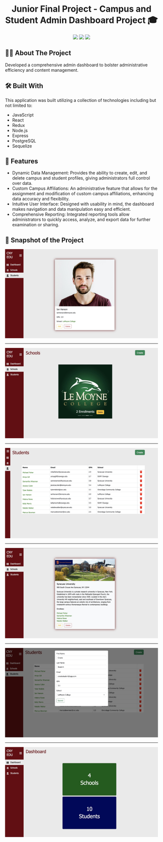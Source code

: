 <h1 align="center">Junior Final Project - Campus and Student Admin Dashboard Project 🎓</h1>

<p align="center">
<a href="https://github.com/wagertg/Portfolio"><img src="https://img.shields.io/badge/-Back%20to%20Portfolio-grey?style=flat"/></a>
<a href="https://www.linkedin.com/in/traviswager/"><img src="https://img.shields.io/badge/-LinkedIn-blue?style=flat&logo=LinkedIn&logoColor=white"/></a>
<a href="mailto:traviswager@gmail.com"><img src="https://img.shields.io/badge/-Email-c14438?style=flat&logo=Gmail&logoColor=white"/></a>
</p>

## 👨‍💻 About The Project

Developed a comprehensive admin dashboard to bolster administrative efficiency and content management.

## 🛠️ Built With

This application was built utilizing a collection of technologies including but not limited to:

* JavaScript
* React
* Redux
* Node.js
* Express
* PostgreSQL
* Sequelize

## 📖 Features

* Dynamic Data Management: Provides the ability to create, edit, and delete campus and student profiles, giving administrators full control over data.
* Custom Campus Affiliations: An administrative feature that allows for the assignment and modification of custom campus affiliations, enhancing data accuracy and flexibility.
* Intuitive User Interface: Designed with usability in mind, the dashboard makes navigation and data manipulation easy and efficient.
* Comprehensive Reporting: Integrated reporting tools allow administrators to quickly access, analyze, and export data for further examination or sharing.

## 📸 Snapshot of the Project

![Capstone](./Screenshots/edu-student-profile.jpg)

---

![Capstone](./Screenshots/edu-schools.jpg)

---

![Capstone](./Screenshots/edu-students.jpg)

---

![Capstone](./Screenshots/edu-school-profile.jpg)

---

![Capstone](./Screenshots/edu-student-create.jpg)

---

![Capstone](./Screenshots/edu-dash.jpg)
